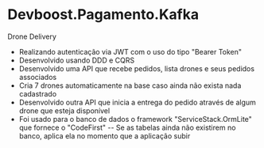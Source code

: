 # Devboost.Pagamento.Kafka
Drone Delivery

- Realizando autenticação via JWT com o uso do tipo "Bearer Token"
- Desenvolvido usando DDD e CQRS
- Desenvolvido uma API que recebe pedidos, lista drones e seus pedidos associados
- Cria 7 drones automaticamente na base caso ainda não exista nada cadastrado
- Desenvolvido outra API que inicia a entrega do pedido através de algum drone que esteja disponível
- Foi usado para o banco de dados o framework "ServiceStack.OrmLite" que fornece o "CodeFirst"
 -- Se as tabelas ainda não existirem no banco, aplica ela no momento que a aplicação subir
